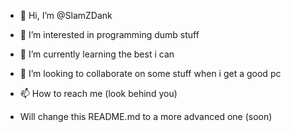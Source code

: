 - 👋 Hi, I’m @SlamZDank
- 👀 I’m interested in programming dumb stuff
- 🌱 I’m currently learning the best i can
- 💞️ I’m looking to collaborate on some stuff when i get a good pc
- 📫 How to reach me (look behind you)


- Will change this README.md to a more advanced one (soon)

<!---
Removing this cringe!
--->
